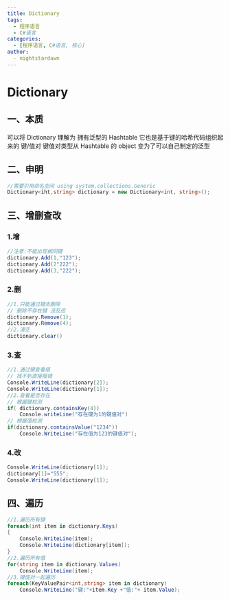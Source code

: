 ```yaml
---
title: Dictionary
tags:
  - 程序语言
  - C#语言
categories:
  - [程序语言, C#语言, 核心]
author:
  - nightstardawn
---
```


# Dictionary

## 一、本质

可以将 Dictionary 理解为 拥有泛型的 Hashtable
它也是基于键的哈希代码组织起来的 键/值对
键值对类型从 Hashtable 的 object 变为了可以自己制定的泛型

## 二、申明

```cs
//需要引用命名空间 using system.collections.Generic
Dictionary<iht,string> dictionary = new Dictionary<int, string>();
```

## 三、增删查改

### 1.增

```cs
//注意:不能出现相同键
dictionary.Add(1,"123");
dictionary.Add(2"222");
dictionary.Add(3,"222");
```

### 2.删

```cs
//1.只能通过键去删除
// 删除不存在键 没反应
dictionary.Remove(1);
dictionary.Remove(4);
//2.清空
dictionary.clear()
```

### 3.查

```cs
//1.通过键查看值
// 找不到直接报错
Console.WriteLine(dictionary[2]);
Console.WriteLine(dictionary[1]);
//2.查看是否存在
// 根据键检测
if( dictionary.containsKey(4))
    Console.writeLine("存在键为1的键值对")
// 根据值检测
if(dictionary.containsValue("1234"))
    Console.WriteLine("存在值为123的键值对");
```

### 4.改

```cs
Console.WriteLine(dictionary[1]);
dictionary[1]="555";
Console.WriteLine(dictionary[1]);
```

## 四、遍历

```cs
//1.遍历所有键
foreach(int item in dictionary.Keys)
{
    Console.WriteLine(item);
    Console.WriteLine(dictionary[item]);
}
//2.遍历所有值
for(string item in dictionary.Values)
    Console.WriteLine(item);
//3.键值对一起遍历
foreach(KeyValuePair<int,string> item in dictionary)
    Console.WriteLine("键:"+item.Key +"值:"+ item.Value);
```
